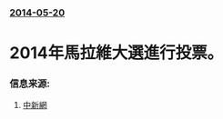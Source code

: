### [2014-05-20](/news/2014/05/20/index.md)

##### 
# 2014年馬拉維大選進行投票。 




### 信息来源:

1. [中新網](http://www.chinanews.com/gj/2014/05-20/6191137.shtml)
